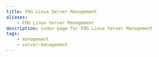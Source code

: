 ```yaml
---
title: FOG Linux Server Management
aliases:
    - FOG Linux Server Management
description: index page for FOG Linux Server Management
tags:
    - management
    - server-management
---
```


